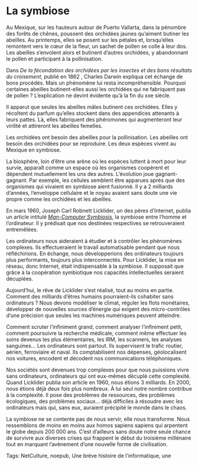 # La symbiose

Au Mexique, sur les hauteurs autour de Puerto Vallarta, dans la pénombre des forêts de chênes, poussent des orchidées jaunes qu’aiment butiner les abeilles. Au printemps, elles se posent sur les pétales et, lorsqu’elles remontent vers le cœur de la fleur, un sachet de pollen se colle à leur dos. Les abeilles s’envolent alors et butinent d’autres orchidées, y abandonnant le pollen et participant à la pollinisation.

Dans *De la fécondation des orchidées par les insectes et des bons résultats du croisement*, publié en 1862 , Charles Darwin expliqua cet échange de bons procédés. Mais un phénomène lui resta incompréhensible. Pourquoi certaines abeilles butinent-elles aussi les orchidées qui ne fabriquent pas de pollen ? L’explication ne devint évidente qu’à la fin du xxe siècle.

Il apparut que seules les abeilles mâles butinent ces orchidées. Elles y récoltent du parfum qu’elles stockent dans des appendices attenants à leurs pattes. Là, elles fabriquent des phéromones qui augmenteront leur virilité et attireront les abeilles femelles.

Les orchidées ont besoin des abeilles pour la pollinisation. Les abeilles ont besoin des orchidées pour se reproduire. Les deux espèces vivent au Mexique en symbiose.

La biosphère, loin d’être une arène où les espèces luttent à mort pour leur survie, apparaît comme un espace où les organismes coopèrent et dépendent mutuellement les uns des autres. L’évolution joue gagnant-gagnant. Par exemple, les cellules semblent être apparues après que des organismes qui vivaient en symbiose aient fusionné. Il y a 2 milliards d’années, l’enveloppe cellulaire et le noyau avaient sans doute une vie propre comme les orchidées et les abeilles.

En mars 1960, Joseph Carl Robnett Licklider, un des pères d’Internet, publia un article intitulé [*Man-Computer Symbiosis*](http://memex.org/licklider.pdf), la symbiose entre l’homme et l’ordinateur. Il y prédisait que nos destinées respectives se retrouveraient entremêlées.

Les ordinateurs nous aideraient à étudier et à contrôler les phénomènes complexes. Ils effectueraient le travail automatisable pendant que nous réfléchirions. En échange, nous développerions des ordinateurs toujours plus performants, toujours plus interconnectés. Pour Licklider, la mise en réseau, donc Internet, était indispensable à la symbiose. Il supposait que grâce à la coopération symbiotique nos capacités intellectuelles seraient décuplées.

Aujourd’hui, le rêve de Licklider s’est réalisé, tout au moins en partie. Comment des milliards d’êtres humains pourraient-ils cohabiter sans ordinateurs ? Nous devons modéliser le climat, réguler les flots monétaires, développer de nouvelles sources d’énergie qui exigent des micro-contrôles d’une précision que seules les machines numériques peuvent atteindre.

Comment scruter l’infiniment grand, comment analyser l’infiniment petit, comment poursuivre la recherche médicale, comment même effectuer les soins devenus les plus élémentaires, les IRM, les scanners, les analyses sanguines… Les ordinateurs sont partout. Ils supervisent le trafic routier, aérien, ferroviaire et naval. Ils comptabilisent nos dépenses, géolocalisent nos voitures, encodent et décodent nos communications téléphoniques.

Nos sociétés sont devenues trop complexes pour que nous puissions vivre sans ordinateurs, ordinateurs qui ont eux-mêmes décuplé cette complexité. Quand Licklider publia son article en 1960, nous étions 3 milliards. En 2000, nous étions déjà deux fois plus nombreux. À lui seul notre nombre contribue à la complexité. Il pose des problèmes de ressources, des problèmes écologiques, des problèmes sociaux… déjà difficiles à résoudre avec les ordinateurs mais qui, sans eux, auraient précipité le monde dans le chaos.

La symbiose ne se contente pas de nous servir, elle nous transforme. Nous ressemblons de moins en moins aux homos sapiens sapiens qui arpentent le globe depuis 200 000 ans. C’est d’ailleurs sans doute notre seule chance de survivre aux diverses crises qui frappent le début du troisième millénaire tout en marquant l’avènement d’une nouvelle forme de civilisation.

Tags: NetCulture, noepub, Une brève histoire de l'informatique, une